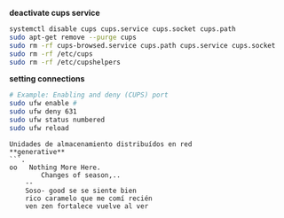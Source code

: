**deactivate cups service**
```.sh
systemctl disable cups cups.service cups.socket cups.path
sudo apt-get remove --purge cups
sudo rm -rf cups-browsed.service cups.path cups.service cups.socket
sudo rm -rf /etc/cups
sudo rm -rf /etc/cupshelpers
```
**setting connections**
```.sh
# Example: Enabling and deny (CUPS) port
sudo ufw enable # 
sudo ufw deny 631
sudo ufw status numbered
sudo ufw reload
```
```.generative_wath
Unidades de almacenamiento distribuídos en red
**generative**
```.
oo   Nothing More Here.
		Changes of season,.. 
	-- 
	Soso- good se se siente bien
	rico caramelo que me comí recién
	ven zen fortalece vuelve al ver
```




